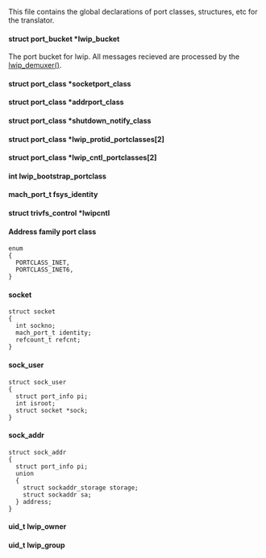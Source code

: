 This file contains the global declarations of port classes, structures, etc for the translator.

#### struct port_bucket *lwip_bucket ####

The port bucket for lwip. All messages recieved are processed by the [lwip_demuxer()](/main.c).

#### struct port_class *socketport_class ####


#### struct port_class *addrport_class ####


#### struct port_class *shutdown_notify_class ####


#### struct port_class *lwip_protid_portclasses[2] ####


#### struct port_class *lwip_cntl_portclasses[2] ####


#### int lwip_bootstrap_portclass ####


#### mach_port_t fsys_identity ####


#### struct trivfs_control *lwipcntl ####


#### Address family port class ####

    enum
    {
      PORTCLASS_INET,
      PORTCLASS_INET6,
    }

#### socket ####

    struct socket
    {
      int sockno;
      mach_port_t identity;
      refcount_t refcnt;
    }

#### sock_user ####

    struct sock_user
    {
      struct port_info pi;
      int isroot;
      struct socket *sock;
    }

#### sock_addr ####

    struct sock_addr
    {
      struct port_info pi;
      union
      {
        struct sockaddr_storage storage;
        struct sockaddr sa;
      } address;
    }

#### uid_t lwip_owner ####


#### uid_t lwip_group ####


